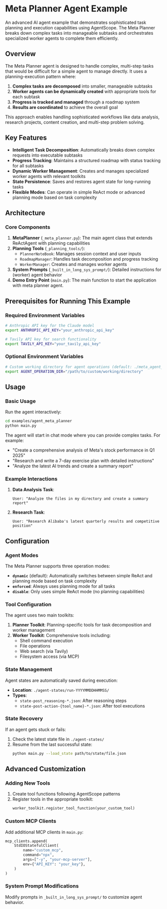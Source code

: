 # Meta Planner Agent Example

An advanced AI agent example that demonstrates sophisticated task planning and execution capabilities using AgentScope. The Meta Planner breaks down complex tasks into manageable subtasks and orchestrates specialized worker agents to complete them efficiently.

## Overview

The Meta Planner agent is designed to handle complex, multi-step tasks that would be difficult for a simple agent to manage directly. It uses a planning-execution pattern where:

1. **Complex tasks are decomposed** into smaller, manageable subtasks
2. **Worker agents can be dynamically created** with appropriate tools for each subtask
3. **Progress is tracked and managed** through a roadmap system
4. **Results are coordinated** to achieve the overall goal

This approach enables handling sophisticated workflows like data analysis, research projects, content creation, and multi-step problem solving.

## Key Features

- **Intelligent Task Decomposition**: Automatically breaks down complex requests into executable subtasks
- **Progress Tracking**: Maintains a structured roadmap with status tracking for all subtasks
- **Dynamic Worker Management**: Creates and manages specialized worker agents with relevant toolkits
- **State Persistence**: Saves and restores agent state for long-running tasks
- **Flexible Modes**: Can operate in simple ReAct mode or advanced planning mode based on task complexity

## Architecture

### Core Components

1. **MetaPlanner** (`_meta_planner.py`): The main agent class that extends ReActAgent with planning capabilities
2. **Planning Tools** (`_planning_tools/`):
   - `PlannerNoteBook`: Manages session context and user inputs
   - `RoadmapManager`: Handles task decomposition and progress tracking
   - `WorkerManager`: Creates and manages worker agents
3. **System Prompts** (`_built_in_long_sys_prompt/`): Detailed instructions for (worker) agent behavior
4. **Demo Entry Point** (`main.py`): The main function to start the application with meta planner agent.


## Prerequisites for Running This Example

### Required Environment Variables

```bash
# Anthropic API key for the Claude model
export ANTHROPIC_API_KEY="your_anthropic_api_key"

# Tavily API key for search functionality
export TAVILY_API_KEY="your_tavily_api_key"
```

### Optional Environment Variables

```bash
# Custom working directory for agent operations (default: ./meta_agent_demo_env)
export AGENT_OPERATION_DIR="/path/to/custom/working/directory"
```

## Usage

### Basic Usage

Run the agent interactively:

```bash
cd examples/agent_meta_planner
python main.py
```

The agent will start in chat mode where you can provide complex tasks. For example:

- "Create a comprehensive analysis of Meta's stock performance in Q1 2025"
- "Research and write a 7-day exercise plan with detailed instructions"
- "Analyze the latest AI trends and create a summary report"


### Example Interactions

1. **Data Analysis Task**:
   ```
   User: "Analyze the files in my directory and create a summary report"
   ```

2. **Research Task**:
   ```
   User: "Research Alibaba's latest quarterly results and competitive position"
   ```


## Configuration

### Agent Modes

The Meta Planner supports three operation modes:

- **`dynamic`** (default): Automatically switches between simple ReAct and planning mode based on task complexity
- **`enforced`**: Always uses planning mode for all tasks
- **`disable`**: Only uses simple ReAct mode (no planning capabilities)

### Tool Configuration

The agent uses two main toolkits:

1. **Planner Toolkit**: Planning-specific tools for task decomposition and worker management
2. **Worker Toolkit**: Comprehensive tools including:
   - Shell command execution
   - File operations
   - Web search (via Tavily)
   - Filesystem access (via MCP)

### State Management

Agent states are automatically saved during execution:

- **Location**: `./agent-states/run-YYYYMMDDHHMMSS/`
- **Types**:
  - `state-post_reasoning-*.json`: After reasoning steps
  - `state-post-action-{tool_name}-*.json`: After tool executions


### State Recovery

If an agent gets stuck or fails:

1. Check the latest state file in `./agent-states/`
2. Resume from the last successful state:
   ```bash
   python main.py --load_state path/to/state/file.json
   ```

## Advanced Customization

### Adding New Tools

1. Create tool functions following AgentScope patterns
2. Register tools in the appropriate toolkit:
   ```python
   worker_toolkit.register_tool_function(your_custom_tool)
   ```

### Custom MCP Clients

Add additional MCP clients in `main.py`:

```python
mcp_clients.append(
    StdIOStatefulClient(
        name="custom_mcp",
        command="npx",
        args=["-y", "your-mcp-server"],
        env={"API_KEY": "your_key"},
    )
)
```

### System Prompt Modifications

Modify prompts in `_built_in_long_sys_prompt/` to customize agent behavior.